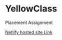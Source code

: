# YellowClass
Placement Assignment

[Netlify hosted site Link](https://gallant-elion-0bfa7b.netlify.app)
